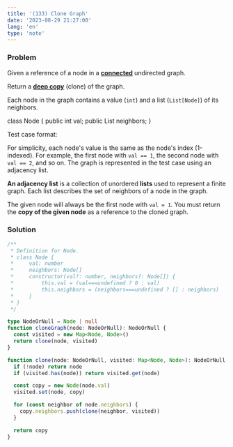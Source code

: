 ```yaml
---
title: '(133) Clone Graph'
date: '2023-08-29 21:27:00'
lang: 'en'
type: 'note'
---
```


### Problem

Given a reference of a node in a **[connected](<https://en.wikipedia.org/wiki/Connectivity_(graph_theory)#Connected_graph>)** undirected graph.

Return a [**deep copy**](https://en.wikipedia.org/wiki/Object_copying#Deep_copy) (clone) of the graph.

Each node in the graph contains a value (`int`) and a list (`List[Node]`) of its neighbors.

class Node {
public int val;
public List<Node> neighbors;
}

Test case format:

For simplicity, each node's value is the same as the node's index (1-indexed). For example, the first node with `val == 1`, the second node with `val == 2`, and so on. The graph is represented in the test case using an adjacency list.

**An adjacency list** is a collection of unordered **lists** used to represent a finite graph. Each list describes the set of neighbors of a node in the graph.

The given node will always be the first node with `val = 1`. You must return the **copy of the given node** as a reference to the cloned graph.

### Solution

```ts
/**
 * Definition for Node.
 * class Node {
 *     val: number
 *     neighbors: Node[]
 *     constructor(val?: number, neighbors?: Node[]) {
 *         this.val = (val===undefined ? 0 : val)
 *         this.neighbors = (neighbors===undefined ? [] : neighbors)
 *     }
 * }
 */

type NodeOrNull = Node | null
function cloneGraph(node: NodeOrNull): NodeOrNull {
  const visited = new Map<Node, Node>()
  return clone(node, visited)
}

function clone(node: NodeOrNull, visited: Map<Node, Node>): NodeOrNull {
  if (!node) return node
  if (visited.has(node)) return visited.get(node)

  const copy = new Node(node.val)
  visited.set(node, copy)

  for (const neighbor of node.neighbors) {
    copy.neighbors.push(clone(neighbor, visited))
  }

  return copy
}
```
